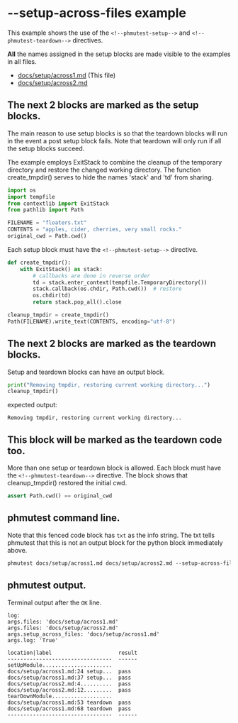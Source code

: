 # --setup-across-files example

This example shows the use of the `<!--phmutest-setup-->` and
`<!--phmutest-teardown-->` directives.


**All** the names assigned in the setup blocks are made visible to the examples
in all files.

- [docs/setup/across1.md](across1.md) (This file)
- [docs/setup/across2.md](across2.md)


## The next 2 blocks are marked as the setup blocks.
The main reason to use setup blocks is so that the teardown blocks
will run in the event a post setup block fails.
Note that teardown will only run if all the setup blocks succeed.

The example employs ExitStack to combine the cleanup of the temporary
directory and restore the changed working directory.
The function create_tmpdir() serves to hide the names 'stack' and 'td' from sharing.

<!--phmutest-setup-->
```python
import os
import tempfile
from contextlib import ExitStack
from pathlib import Path

FILENAME = "floaters.txt"
CONTENTS = "apples, cider, cherries, very small rocks."
original_cwd = Path.cwd()
```

Each setup block must have the `<!--phmutest-setup-->` directive.
<!--phmutest-setup-->
```python
def create_tmpdir():
    with ExitStack() as stack:
        # callbacks are done in reverse order
        td = stack.enter_context(tempfile.TemporaryDirectory())
        stack.callback(os.chdir, Path.cwd())  # restore
        os.chdir(td)
        return stack.pop_all().close

cleanup_tmpdir = create_tmpdir()
Path(FILENAME).write_text(CONTENTS, encoding="utf-8")
```

## The next 2 blocks are marked as the teardown blocks.
Setup and teardown blocks can have an output block.
<!--phmutest-teardown-->
```python
print("Removing tmpdir, restoring current working directory...")
cleanup_tmpdir()
```

expected output:
```
Removing tmpdir, restoring current working directory...
```

## This block will be marked as the teardown code too.
More than one setup or teardown block is allowed.  Each
block must have the `<!--phmutest-teardown-->` directive.
The block shows that cleanup_tmpdir() restored the initial cwd.
<!--phmutest-teardown-->
```python
assert Path.cwd() == original_cwd
```

## phmutest command line.

Note that this fenced code block has `txt` as the info string.
The txt tells phmutest that this is not an output block
for the python block immediately above.
```txt
phmutest docs/setup/across1.md docs/setup/across2.md --setup-across-files docs/setup/across1.md --log
```

## phmutest output.

Terminal output after the `OK` line.
```
log:
args.files: 'docs/setup/across1.md'
args.files: 'docs/setup/across2.md'
args.setup_across_files: 'docs/setup/across1.md'
args.log: 'True'

location|label                     result
---------------------------------  ------
setUpModule......................
docs/setup/across1.md:24 setup...  pass
docs/setup/across1.md:37 setup...  pass
docs/setup/across2.md:4..........  pass
docs/setup/across2.md:12.........  pass
tearDownModule...................
docs/setup/across1.md:53 teardown  pass
docs/setup/across1.md:68 teardown  pass
---------------------------------  ------
```
